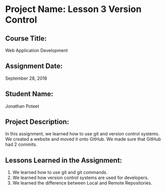 # Project Name:  Lesson 3 Version Control


## Course Title:
Web Application Development

## Assignment Date:  
September 28, 2018

## Student Name:  
Jonathan Poteet

## Project Description:
In this assignment, we learned how to use git and version control systems. We created a website and moved it onto GitHub. We made sure that GitHub had 2 commits.

## Lessons Learned in the Assignment:
1. We learned how to use git and git commands.
2. We learned how version control systems are used for developers.
3. We learned the difference between Local and Remote Repositories.

